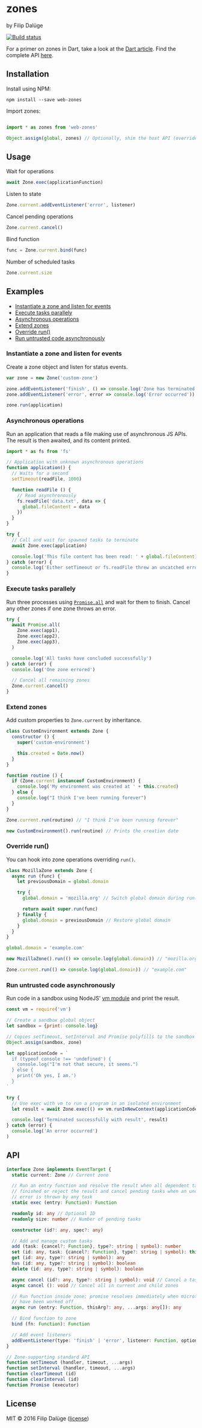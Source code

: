 # zones

by Filip Dalüge

[![Build status](https://img.shields.io/travis/checle/zone/master.svg?style=flat-square)](https://travis-ci.org/checle/zone)

For a primer on zones in Dart, take a look at the [Dart article](https://www.dartlang.org/articles/libraries/zones). Find the complete API [here](#api).

## Installation

Install using NPM:

    npm install --save web-zones

Import zones:

```javascript

import * as zones from 'web-zones'

Object.assign(global, zones) // Optionally, shim the host API (overrides setTimeout, Promise etc.)
```

## Usage

Wait for operations
```javascript
await Zone.exec(applicationFunction)
```
Listen to state
```javascript
Zone.current.addEventListener('error', listener)
```
Cancel pending operations
```javascript
Zone.current.cancel()
```
Bind function
```javascript
func = Zone.current.bind(func)
```
Number of scheduled tasks
```javascript
Zone.current.size
```

## Examples

* [Instantiate a zone and listen for events](#instantiate-a-zone-and-listen-for-events)
* [Execute tasks parallely](#execute-tasks-parallely)
* [Asynchronous operations](#asynchronous-operations)
* [Extend zones](#extend-zones)
* [Override run()](#override-run)
* [Run untrusted code asynchronously](#run-untrusted-code-asynchronously)

### Instantiate a zone and listen for events

Create a zone object and listen for status events.

```javascript
var zone = new Zone('custom-zone')

zone.addEventListener('finish', () => console.log('Zone has terminated'))
zone.addEventListener('error', error => console.log('Error occurred'))

zone.run(application)
```

### Asynchronous operations

Run an application that reads a file making use of asynchronous JS APIs. The result is then awaited, and its content printed.

```javascript
import * as fs from 'fs'

// Application with unknown asynchronous operations
function application() {
  // Waits for a second
  setTimeout(readFile, 1000)

  function readFile () {
    // Read asynchronously
    fs.readFile('data.txt', data => {
      global.fileContent = data
    })
  }
}

try {
  // Call and wait for spawned tasks to terminate
  await Zone.exec(application)

  console.log('This file content has been read: ' + global.fileContent)
} catch (error) {
  console.log('Either setTimeout or fs.readFile threw an uncatched error')
}
```

### Execute tasks parallely

Run three processes using [`Promise.all`](https://developer.mozilla.org/de/docs/Web/JavaScript/Reference/Global_Objects/Promise/all) and wait for them to finish. Cancel any other zones if one zone throws an error.

```javascript
try {
  await Promise.all(
    Zone.exec(app1),
    Zone.exec(app2),
    Zone.exec(app3),
  )

  console.log('All tasks have concluded successfully')
} catch (error) {
  console.log('One zone errored')

  // Cancel all remaining zones
  Zone.current.cancel()
}
```

### Extend zones

Add custom properties to `Zone.current` by inheritance.

```javascript
class CustomEnvironment extends Zone {
  constructor () {
    super('custom-environment')

    this.created = Date.now()
  }
}

function routine () {
  if (Zone.current instanceof CustomEnvironment) {
    console.log('My environment was created at ' + this.created)
  } else {
    console.log("I think I've been running forever")
  }
}

Zone.current.run(routine) // "I think I've been running forever"

new CustomEnvironment().run(routine) // Prints the creation date
```

### Override run()

You can hook into zone operations overriding `run()`.

```javascript
class MozillaZone extends Zone {
  async run (func) {
    let previousDomain = global.domain

    try {
      global.domain = 'mozilla.org' // Switch global domain during run()

      return await super.run(func)
    } finally {
      global.domain = previousDomain // Restore global domain
    }
  }
}

global.domain = 'example.com'

new MozillaZone().run(() => console.log(global.domain)) // "mozilla.org"

Zone.current.run(() => console.log(global.domain)) // "example.com"
```

### Run untrusted code asynchronously

Run code in a sandbox using NodeJS' [vm module](https://nodejs.org/api/vm.html) and print the result.

```javascript
const vm = require('vm')

// Create a sandbox global object
let sandbox = {print: console.log}

// Copies setTimeout, setInterval and Promise polyfills to the sandbox
Object.assign(sandbox, zone)

let applicationCode = `
  if (typeof console !== 'undefined') {
    console.log("I'm not that secure, it seems.")
  } else {
    print('Oh yes, I am.')
  }
`

try {
  // Use exec with vm to run a program in an isolated environment
  let result = await Zone.exec(() => vm.runInNewContext(applicationCode, sandbox))

  console.log('Terminated successfully with result', result)
} catch (error) {
  console.log('An error occurred')
)
```

## API

```typescript
interface Zone implements EventTarget {
  static current: Zone // Current zone

  // Run an entry function and resolve the result when all dependent tasks have
  // finished or reject the result and cancel pending tasks when an uncatched
  // error is thrown by any task
  static exec (entry: Function): Function

  readonly id: any // Optional ID
  readonly size: number // Number of pending tasks

  constructor (id?: any, spec?: any)

  // Add and manage custom tasks
  add (task: {cancel?: Function}, type?: string | symbol): number
  set (id: any, task: {cancel?: Function}, type?: string | symbol): this
  get (id: any, type?: string | symbol): any
  has (id: any, type?: string | symbol): boolean
  delete (id: any, type?: string | symbol): boolean

  async cancel (id?: any, type?: string | symbol): void // Cancel a task
  async cancel (): void // Cancel all in current and child zones

  // Run function inside zone; promise resolves immediately when microtasks
  // have been worked off
  async run (entry: Function, thisArg?: any, ...args: any[]): any

  // Bind function to zone
  bind (fn: Function): Function

  // Add event listeners
  addEventListener(type: 'finish' | 'error', listener: Function, options: any): void
}

// Zone-supporting standard API
function setTimeout (handler, timeout, ...args)
function setInterval (handler, timeout, ...args)
function clearTimeout (id)
function clearInterval (id)
function Promise (executor)
```

## License

MIT © 2016 Filip Dalüge ([license](./LICENSE))
